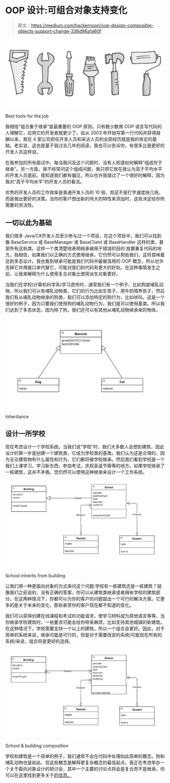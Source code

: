 # OOP 设计:可组合对象支持变化

> 原文：<https://medium.com/hackernoon/oop-design-composible-objects-support-change-336d96a1a60f>

![](img/23617304d148c93621ff65ab3a60cc76.png)

Best tools for the job

我相信“组合重于继承”是最重要的 OOP 原则，只有极少数用 OOP 语言写代码的人理解它，应用它的开发者就更少了。自从 2003 年开始写第一行代码并获得报酬以来，我在 4 家公司担任开发人员和采访人员的全部经历就是我的肯定的基础。老实说，这也是基于我过去几年的阅读，我也可以告诉你，有很多比我更好的开发人员这样说。

在我参加的所有面试中，每当我问及这个问题时，没有人知道如何解释“组成优于继承”。另一方面，我不经常问这个组成问题，我只把它放在我认为高于平均水平的开发人员面前。我知道我们都有偏见，所以也许我错过了一个很好的解释，因为我对“高于平均水平”的开发人员的看法。

优秀的开发人员的工作效率是普通开发人员的 10 倍，但这不是打字速度快几倍，而是做出更好的决策。当你的客户想出新的伟大的特性来添加时，这些决定给你所需要的灵活性。

## 一切以此为基础

我们很多 Java/C#开发人员至少参与过一个项目，在这个项目中，我们可以找到像 BaseService 或 BaseManager 或 BaseClient 或 BaseHandler 这样的类，甚至所有这些类。这样一个类清楚地表明继承被用于错误的目的:放置重复代码的地方。我相信，如果我们以正确的方式使用继承，它仍然可以帮助我们，这将意味着达到多态设计。我也看到继承可能是我们代码中最被滥用的 OOP 概念，所以也许去掉它并用接口来代替它，可能对我们的代码有更大的好处。在这种事情发生之前，让我来解释为什么使用复合对象比使用派生对象更好。

当我们在学校(计算机科学系)学习遗传时，通常我们有一个例子，比如狗是哺乳动物，所以我们可以有哺乳动物类，它们的行为比如生孩子，用牛奶喂养孩子，然后我们有从哺乳动物继承的狗类，我们可以添加特定的狗行为，比如吠叫。这是一个很好的例子，因为只要我们使用狗的哺乳动物行为，我们就可以使用基类。所以我们达到了多态状态，因为除了狗，我们还可以有其他从哺乳动物继承来的物体。

![](img/3b3469376600589562e9edb6acb92858.png)

Inheritance

## 设计一所学校

现在考虑设计一个学校系统。当我们说“学校”时，我们大多数人会想到建筑，因此设计的第一步是创建一个建筑类，它成为学校类的基类。我们认为这是合理的，因为无论建筑物有什么属性和行为，它们都将被学校继承。然后我们看到学校是一个我们上课学习，学习新东西，参加考试，庆祝圣诞节等等的地方。如果学校继承了一栋建筑，这并不矛盾。您仍然可以使用这种继承来设计一个工作系统。

![](img/d44985419625d9016143911d7f71da05.png)

School inherits from building

让我们用一种更面向对象的方式来问这个问题:学校有一栋建筑还是一栋建筑？就像我们之前说的，没有正确的答案，你可以从建筑类继承或者拥有学校的建筑部分，在这两种情况下，你都可以为你的客户的问题提出一个可行的解决方案。它更多的是关于未来的变化，那些甚至你的客户现在都不知道的变化。

我们可以获得创建在线课程和考试的功能请求，使学习材料成为其他语言等等。当你继承学校建筑时，一些要求可能会给你带来麻烦，比如支持其他城镇的新建筑。在这种情况下，学校需要支持一个以上的建筑，所以一个组合会更好。因此，对于简单的系统来说，继承可能是可行的，但是对于需要改变的系统(可能现在所有的系统)来说，组合将是更好的选择。

![](img/53e7ab88bce0cc400d0b048a13442d77.png)

School & building composition

学校和建筑是一个简单的例子，我们通常不会在代码中处理如此简单的概念。狗和哺乳动物也是如此。但这些概念是解释更复杂概念的最佳起点。我正在考虑举办一个关于面向对象设计的研讨会，其中一个主要的讨论点将会是复合而不是继承。你可以在这里找到更多关于[的信息。](https://mailchi.mp/6c944dd6daac/oop-design-workshop)